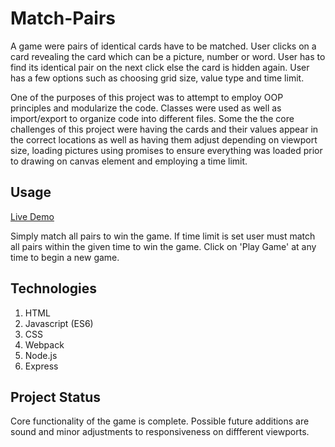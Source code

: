 # Match-Pairs
A game were pairs of identical cards have to be matched.  User clicks on a card revealing the card which can be a picture, number or word.
User has to find its identical pair on the next click else the card is hidden again.  User has a few options such as choosing 
grid size, value type and time limit.

One of the purposes of this project was to attempt to employ OOP principles and modularize the code.  Classes were used as well as 
import/export to organize code into different files.  Some the the core challenges of this project were having the cards and their values
appear in the correct locations as well as having them adjust depending on viewport size, loading pictures using promises to ensure
everything was loaded prior to drawing on canvas element and employing a time limit.

## Usage
[Live Demo](http://matchpairs.herokuapp.com/)

Simply match all pairs to win the game.  If time limit is set user must match all pairs within the given time to win the game.
Click on 'Play Game' at any time to begin a new game.

## Technologies
1. HTML
2. Javascript (ES6)
3. CSS
4. Webpack
5. Node.js
6. Express

## Project Status
Core functionality of the game is complete.  Possible future additions are sound and minor adjustments to responsiveness on diffferent 
viewports.
